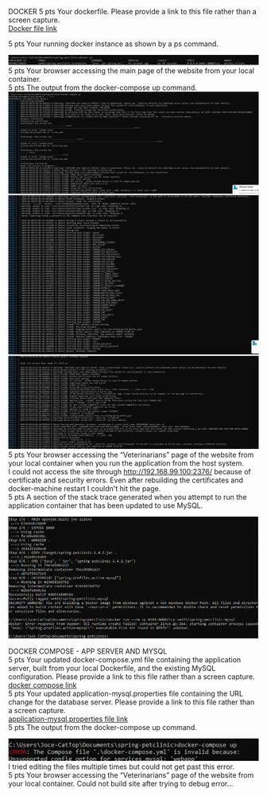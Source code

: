 DOCKER
5 pts Your dockerfile. Please provide a link to this file rather than a screen capture.<BR>
[Docker file link](Dockerfile)

5 pts Your running docker instance as shown by a ps command.<BR>

![Screen Capture #1](hw8images/dockerps.PNG)<BR>
5 pts Your browser accessing the main page of the website from your local container.<BR>
5 pts The output from the docker-compose up command.<BR>
![Screen Capture #2](hw8images/dockercomposeup1.PNG)
![Screen Capture #3](hw8images/dockercomposeup2.PNG)
![Screen Capture #4](hw8images/dockercomposeup3.PNG)
5 pts Your browser accessing the “Veterinarians” page of the website from your local container
when you run the application from the host system.<BR>
I could not access the site through http://192.168.99.100:2376/ because of certificate and security errors.  Even after rebuilding the certificates and docker-machine restart I couldn't hit the page.<BR>
5 pts A section of the stack trace generated when you attempt to run the application
container that has been updated to use MySQL.<BR>

![Screen Capture #5](hw8images/buildfailed.PNG)<BR>

DOCKER COMPOSE - APP SERVER AND MYSQL<BR>
5 pts Your updated docker-compose.yml file containing the application server, built from
your local Dockerfile, and the existing MySQL configuration. Please provide a link
to this file rather than a screen capture.<BR>
[docker compose link](docker-compose.yml)<BR>
5 pts Your updated application-mysql.properties file containing the URL change for
the database server. Please provide a link to this file rather than a screen capture.<BR>
[application-mysql.properties file link](/src/main/resources/application-mysql.properties)<BR>
5 pts The output from the docker-compose up command.<BR>

![Screen Capture #4](hw8images/dockercomposeup.PNG)<BR>
I tried editing the files multiple times but could not get past this error.<BR>
5 pts Your browser accessing the “Veterinarians” page of the website from your local container.
Could not build site after trying to debug error...
